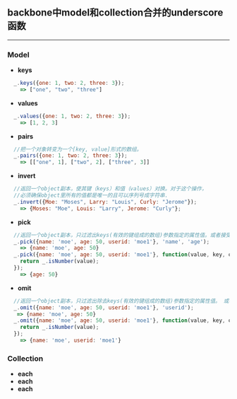## backbone中model和collection合并的underscore函数
------------------------------------------------
### Model
* **keys**
```javascript
  _.keys({one: 1, two: 2, three: 3});
    => ["one", "two", "three"]
```
* **values**
```javascript
  _.values({one: 1, two: 2, three: 3});
    => [1, 2, 3]
```
* **pairs**
```javascript
  //把一个对象转变为一个[key, value]形式的数组。
  _.pairs({one: 1, two: 2, three: 3});
    => [["one", 1], ["two", 2], ["three", 3]]
```
* **invert**
```javascript
  //返回一个object副本，使其键（keys）和值（values）对换。对于这个操作，
  //必须确保object里所有的值都是唯一的且可以序列号成字符串.
  _.invert({Moe: "Moses", Larry: "Louis", Curly: "Jerome"});
    => {Moses: "Moe", Louis: "Larry", Jerome: "Curly"};
```
* **pick**
```javascript
  //返回一个object副本，只过滤出keys(有效的键组成的数组)参数指定的属性值。或者接受一个判断函数，指定挑选哪个key。
  _.pick({name: 'moe', age: 50, userid: 'moe1'}, 'name', 'age');
    => {name: 'moe', age: 50}
  _.pick({name: 'moe', age: 50, userid: 'moe1'}, function(value, key, object) {
    return _.isNumber(value);
  });
    => {age: 50}  
```
* **omit**
```javascript
  //返回一个object副本，只过滤出除去keys(有效的键组成的数组)参数指定的属性值。 或者接受一个判断函数，指定忽略哪个key。
  _.omit({name: 'moe', age: 50, userid: 'moe1'}, 'userid');
   => {name: 'moe', age: 50}
  _.omit({name: 'moe', age: 50, userid: 'moe1'}, function(value, key, object) {
    return _.isNumber(value);
  });
    => {name: 'moe', userid: 'moe1'}
```
### Collection
* **each**
* **each**
* **each**
